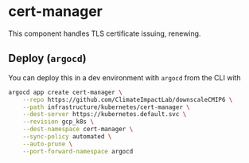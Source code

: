 # cert-manager

This component handles TLS certificate issuing, renewing.

## Deploy (`argocd`)

You can deploy this in a dev environment with `argocd` from the CLI with

```bash
argocd app create cert-manager \
    --repo https://github.com/ClimateImpactLab/downscaleCMIP6 \
    --path infrastructure/kubernetes/cert-manager \
    --dest-server https://kubernetes.default.svc \
    --revision gcp_k8s \
    --dest-namespace cert-manager \
    --sync-policy automated \
    --auto-prune \
    --port-forward-namespace argocd
```